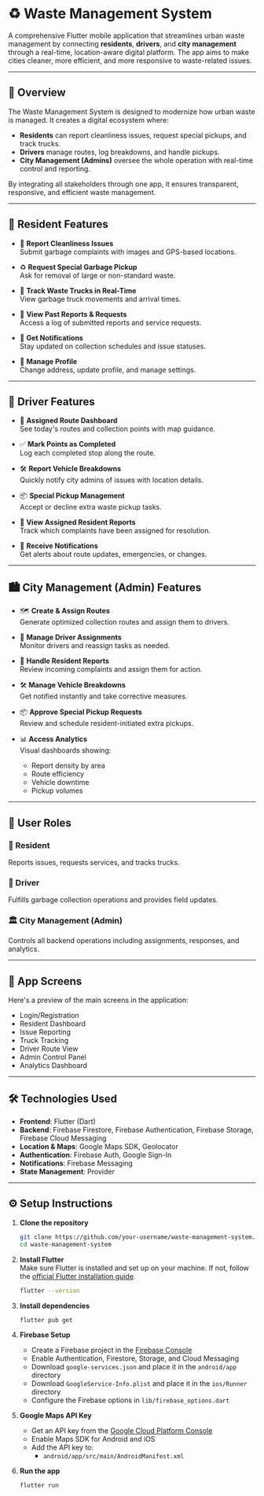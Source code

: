# ♻️ Waste Management System

A comprehensive Flutter mobile application that streamlines urban waste management by connecting **residents**, **drivers**, and **city management** through a real-time, location-aware digital platform. The app aims to make cities cleaner, more efficient, and more responsive to waste-related issues.

---

## 📖 Overview

The Waste Management System is designed to modernize how urban waste is managed. It creates a digital ecosystem where:

- **Residents** can report cleanliness issues, request special pickups, and track trucks.
- **Drivers** manage routes, log breakdowns, and handle pickups.
- **City Management (Admins)** oversee the whole operation with real-time control and reporting.

By integrating all stakeholders through one app, it ensures transparent, responsive, and efficient waste management.

---

## 👤 Resident Features

- 📍 **Report Cleanliness Issues**  
  Submit garbage complaints with images and GPS-based locations.

- ♻️ **Request Special Garbage Pickup**  
  Ask for removal of large or non-standard waste.

- 🚚 **Track Waste Trucks in Real-Time**  
  View garbage truck movements and arrival times.

- 📜 **View Past Reports & Requests**  
  Access a log of submitted reports and service requests.

- 🔔 **Get Notifications**  
  Stay updated on collection schedules and issue statuses.

- 👤 **Manage Profile**  
  Change address, update profile, and manage settings.

---

## 🚛 Driver Features

- 📌 **Assigned Route Dashboard**  
  See today's routes and collection points with map guidance.

- ✅ **Mark Points as Completed**  
  Log each completed stop along the route.

- 🛠️ **Report Vehicle Breakdowns**  
  Quickly notify city admins of issues with location details.

- 📦 **Special Pickup Management**  
  Accept or decline extra waste pickup tasks.

- 🧾 **View Assigned Resident Reports**  
  Track which complaints have been assigned for resolution.

- 🔔 **Receive Notifications**  
  Get alerts about route updates, emergencies, or changes.

---

## 🏙️ City Management (Admin) Features

- 🗺️ **Create & Assign Routes**  
  Generate optimized collection routes and assign them to drivers.

- 👷 **Manage Driver Assignments**  
  Monitor drivers and reassign tasks as needed.

- 🚨 **Handle Resident Reports**  
  Review incoming complaints and assign them for action.

- 🛠️ **Manage Vehicle Breakdowns**  
  Get notified instantly and take corrective measures.

- 📦 **Approve Special Pickup Requests**  
  Review and schedule resident-initiated extra pickups.

- 📊 **Access Analytics**  
  Visual dashboards showing:
  - Report density by area
  - Route efficiency
  - Vehicle downtime
  - Pickup volumes

---

## 👥 User Roles

### 👤 Resident  
Reports issues, requests services, and tracks trucks.

### 🚚 Driver  
Fulfills garbage collection operations and provides field updates.

### 🏛️ City Management (Admin)  
Controls all backend operations including assignments, responses, and analytics.

---

## 📱 App Screens

Here's a preview of the main screens in the application:

- Login/Registration
- Resident Dashboard
- Issue Reporting
- Truck Tracking
- Driver Route View
- Admin Control Panel
- Analytics Dashboard

---
  
## 🛠️ Technologies Used

- **Frontend**: Flutter (Dart)
- **Backend**: Firebase Firestore, Firebase Authentication, Firebase Storage, Firebase Cloud Messaging
- **Location & Maps**: Google Maps SDK, Geolocator
- **Authentication**: Firebase Auth, Google Sign-In
- **Notifications**: Firebase Messaging
- **State Management**: Provider

---

## ⚙️ Setup Instructions

1. **Clone the repository**  
   ```bash
   git clone https://github.com/your-username/waste-management-system.git
   cd waste-management-system
   ```

2. **Install Flutter**  
   Make sure Flutter is installed and set up on your machine. If not, follow the [official Flutter installation guide](https://flutter.dev/docs/get-started/install).
   ```bash
   flutter --version
   ```

3. **Install dependencies**  
   ```bash
   flutter pub get
   ```

4. **Firebase Setup**  
   - Create a Firebase project in the [Firebase Console](https://console.firebase.google.com/)
   - Enable Authentication, Firestore, Storage, and Cloud Messaging
   - Download `google-services.json` and place it in the `android/app` directory
   - Download `GoogleService-Info.plist` and place it in the `ios/Runner` directory
   - Configure the Firebase options in `lib/firebase_options.dart`

5. **Google Maps API Key**  
   - Get an API key from the [Google Cloud Platform Console](https://console.cloud.google.com/)
   - Enable Maps SDK for Android and iOS
   - Add the API key to:
     - `android/app/src/main/AndroidManifest.xml` 

6. **Run the app**  
   ```bash
   flutter run
   ```


